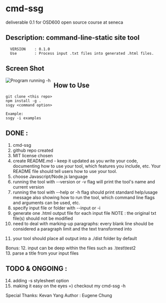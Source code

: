 # cmd-ssg
deliverable 0.1 for OSD600 open source course at seneca

## Description: command-line-static site tool 
```
  VERSION    : 0.1.0
  Use        : Process input .txt files into generated .html files.
```
## Screen Shot 
<img src="https://i.ibb.co/VDZ9LmC/cmd-ssg-img1.png"
     alt="Program running -h"
     style="float: left; margin-right: 10px;" />

## How to Use
```
git clone <this repo>
npm install -g .
ssgy <command option>

Example:
ssgy -i examples
```

## DONE       :
1. cmd-ssg
2. github repo created
3. MIT license chosen
4. create README.md - keep it updated as you write your code, documenting how to use your tool, which features you include, etc. Your README file should tell users how to use your tool.
5. choose Javascript/Node.js language
6. running the tool with --version or -v flag will print the tool's name and current version
7. running the tool with --help or -h flag should print standard help/usage message also showing how to run the tool, which command line flags and arguments can be used, etc.
8. specify input file or folder with --input or -i
9. generate one .html output file for each input file
   NOTE       : the original txt file(s) should not be modified
10. need to deal with marking-up paragraphs: every blank line should be considered a paragraph limit and the text transformed into <p>
11. your tool should place all output into a ./dist folder by default

Bonus:
12. input can be deep within the files such as .\test\test2\
13. parse a title from your input files

## TODO & ONGOING  :
14. adding -s stylesheet option
15. making it easy on the eyes =)  checkout my cmd-ssg -h
   
Special Thanks: Kevan Yang
Author        : Eugene Chung
